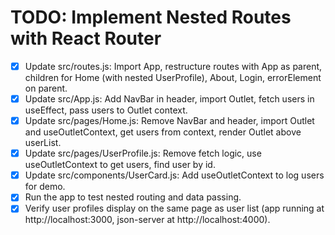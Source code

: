# TODO: Implement Nested Routes with React Router

- [x] Update src/routes.js: Import App, restructure routes with App as parent, children for Home (with nested UserProfile), About, Login, errorElement on parent.
- [x] Update src/App.js: Add NavBar in header, import Outlet, fetch users in useEffect, pass users to Outlet context.
- [x] Update src/pages/Home.js: Remove NavBar and header, import Outlet and useOutletContext, get users from context, render Outlet above userList.
- [x] Update src/pages/UserProfile.js: Remove fetch logic, use useOutletContext to get users, find user by id.
- [x] Update src/components/UserCard.js: Add useOutletContext to log users for demo.
- [x] Run the app to test nested routing and data passing.
- [x] Verify user profiles display on the same page as user list (app running at http://localhost:3000, json-server at http://localhost:4000).
